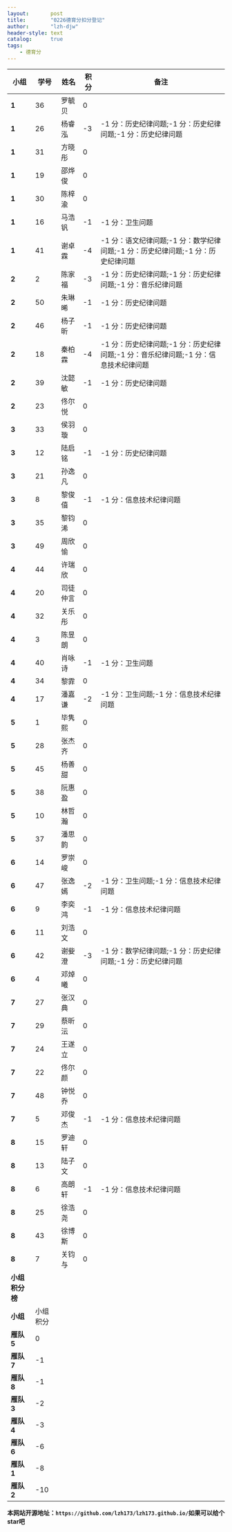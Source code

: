 ```yaml
---
layout:       post
title:        "0226德育分扣分登记"
author:       "lzh-djw"
header-style: text
catalog:      true
tags:
    - 德育分
---
```


| **小组**    | **学号** | **姓名** | **积分** | **备注**                                            |
|-----------|--------|--------|--------|---------------------------------------------------|
| **1**     | 36     | 罗毓贝    | 0      |                                                   |
| **1**     | 26     | 杨睿泓    | -3     | -1 分：历史纪律问题;-1 分：历史纪律问题;-1 分：历史纪律问题               |
| **1**     | 31     | 方晓彤    | 0      |                                                   |
| **1**     | 19     | 邵烨俊    | 0      |                                                   |
| **1**     | 30     | 陈梓渝    | 0      |                                                   |
| **1**     | 16     | 马浩钒    | -1     | -1 分：卫生问题                                         |
| **1**     | 41     | 谢卓霖    | -4     | -1 分：语文纪律问题;-1 分：数学纪律问题;-1 分：历史纪律问题;-1 分：历史纪律问题   |
| **2**     | 2      | 陈家福    | -3     | -1 分：历史纪律问题;-1 分：历史纪律问题;-1 分：音乐纪律问题               |
| **2**     | 50     | 朱琳晞    | -1     | -1 分：历史纪律问题                                       |
| **2**     | 46     | 杨子昕    | -1     | -1 分：历史纪律问题                                       |
| **2**     | 18     | 秦柏霖    | -4     | -1 分：历史纪律问题;-1 分：历史纪律问题;-1 分：音乐纪律问题;-1 分：信息技术纪律问题 |
| **2**     | 39     | 沈懿敏    | -1     | -1 分：历史纪律问题                                       |
| **2**     | 23     | 佟尔悦    | 0      |                                                   |
| **3**     | 33     | 侯羽璇    | 0      |                                                   |
| **3**     | 12     | 陆启铭    | -1     | -1 分：历史纪律问题                                       |
| **3**     | 21     | 孙逸凡    | 0      |                                                   |
| **3**     | 8      | 黎俊僖    | -1     | -1 分：信息技术纪律问题                                     |
| **3**     | 35     | 黎钧浠    | 0      |                                                   |
| **3**     | 49     | 周欣愉    | 0      |                                                   |
| **4**     | 44     | 许瑞欣    | 0      |                                                   |
| **4**     | 20     | 司徒仲言   | 0      |                                                   |
| **4**     | 32     | 关乐彤    | 0      |                                                   |
| **4**     | 3      | 陈昱朗    | 0      |                                                   |
| **4**     | 40     | 肖咏诗    | -1     | -1 分：卫生问题                                         |
| **4**     | 34     | 黎霏     | 0      |                                                   |
| **4**     | 17     | 潘嘉谦    | -2     | -1 分：卫生问题;-1 分：信息技术纪律问题                           |
| **5**     | 1      | 毕隽熙    | 0      |                                                   |
| **5**     | 28     | 张杰齐    | 0      |                                                   |
| **5**     | 45     | 杨善甜    | 0      |                                                   |
| **5**     | 38     | 阮惠盈    | 0      |                                                   |
| **5**     | 10     | 林哲瀚    | 0      |                                                   |
| **5**     | 37     | 潘思韵    | 0      |                                                   |
| **6**     | 14     | 罗崇峻    | 0      |                                                   |
| **6**     | 47     | 张逸嫣    | -2     | -1 分：卫生问题;-1 分：信息技术纪律问题                           |
| **6**     | 9      | 李奕鸿    | -1     | -1 分：信息技术纪律问题                                     |
| **6**     | 11     | 刘浩文    | 0      |                                                   |
| **6**     | 42     | 谢姕澄    | -3     | -1 分：数学纪律问题;-1 分：历史纪律问题;-1 分：历史纪律问题               |
| **6**     | 4      | 邓焯曦    | 0      |                                                   |
| **7**     | 27     | 张汉典    | 0      |                                                   |
| **7**     | 29     | 蔡昕沄    | 0      |                                                   |
| **7**     | 24     | 王遂立    | 0      |                                                   |
| **7**     | 22     | 佟尔颜    | 0      |                                                   |
| **7**     | 48     | 钟悦乔    | 0      |                                                   |
| **7**     | 5      | 邓俊杰    | -1     | -1 分：信息技术纪律问题                                     |
| **8**     | 15     | 罗迪轩    | 0      |                                                   |
| **8**     | 13     | 陆子文    | 0      |                                                   |
| **8**     | 6      | 高朗轩    | -1     | -1 分：信息技术纪律问题                                     |
| **8**     | 25     | 徐浩尧    | 0      |                                                   |
| **8**     | 43     | 徐博斯    | 0      |                                                   |
| **8**     | 7      | 关钧与    | 0      |                                                   |
| **小组积分榜** |        |        |        |                                                   |
| **小组**    | 小组积分   |        |        |                                                   |
| **雁队 5**  | 0      |        |        |                                                   |
| **雁队 7**  | -1     |        |        |                                                   |
| **雁队 8**  | -1     |        |        |                                                   |
| **雁队 3**  | -2     |        |        |                                                   |
| **雁队 4**  | -3     |        |        |                                                   |
| **雁队 6**  | -6     |        |        |                                                   |
| **雁队 1**  | -8     |        |        |                                                   |
| **雁队 2**  | -10    |        |        |                                                   |



**本网站开源地址：`https://github.com/lzh173/lzh173.github.io/`如果可以给个star吧**

